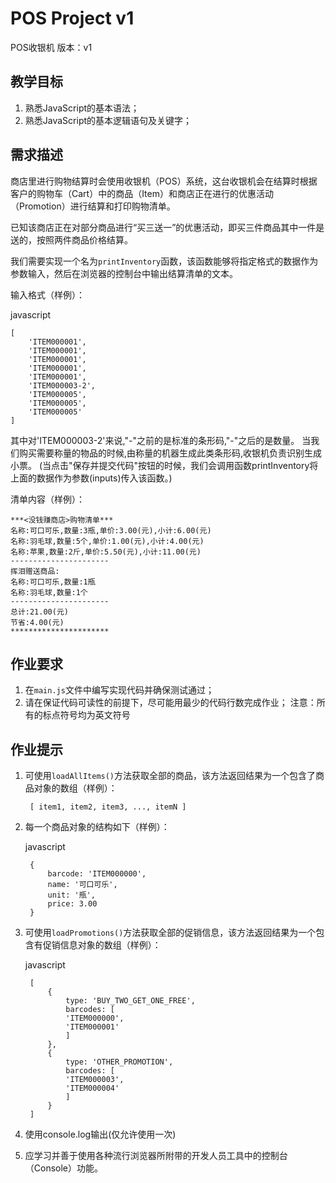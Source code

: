 # POS Project v1

POS收银机 版本：v1

## 教学目标

1. 熟悉JavaScript的基本语法；
2. 熟悉JavaScript的基本逻辑语句及关键字；

## 需求描述

商店里进行购物结算时会使用收银机（POS）系统，这台收银机会在结算时根据客户的购物车（Cart）中的商品（Item）和商店正在进行的优惠活动（Promotion）进行结算和打印购物清单。

已知该商店正在对部分商品进行“买三送一”的优惠活动，即买三件商品其中一件是送的，按照两件商品价格结算。

我们需要实现一个名为```printInventory```函数，该函数能够将指定格式的数据作为参数输入，然后在浏览器的控制台中输出结算清单的文本。

输入格式（样例）：

   javascript

	[
    	'ITEM000001',
		'ITEM000001',
		'ITEM000001',
		'ITEM000001',
		'ITEM000001',
		'ITEM000003-2',
		'ITEM000005',
		'ITEM000005',
		'ITEM000005'
	]

其中对'ITEM000003-2'来说,"-"之前的是标准的条形码,"-"之后的是数量。
当我们购买需要称量的物品的时候,由称量的机器生成此类条形码,收银机负责识别生成小票。
(当点击"保存并提交代码"按钮的时候，我们会调用函数printInventory将上面的数据作为参数(inputs)传入该函数。)

清单内容（样例）：

	***<没钱赚商店>购物清单***
	名称:可口可乐,数量:3瓶,单价:3.00(元),小计:6.00(元)
	名称:羽毛球,数量:5个,单价:1.00(元),小计:4.00(元)
	名称:苹果,数量:2斤,单价:5.50(元),小计:11.00(元)
	----------------------
	挥泪赠送商品:
	名称:可口可乐,数量:1瓶
	名称:羽毛球,数量:1个
	----------------------
	总计:21.00(元)
	节省:4.00(元)
	**********************


## 作业要求

1. 在```main.js```文件中编写实现代码并确保测试通过；
2. 请在保证代码可读性的前提下，尽可能用最少的代码行数完成作业；
注意：所有的标点符号均为英文符号

## 作业提示

1. 可使用```loadAllItems()```方法获取全部的商品，该方法返回结果为一个包含了商品对象的数组（样例）：

   		[ item1, item2, item3, ..., itemN ]

2. 每一个商品对象的结构如下（样例）：

	javascript

   		{
      		barcode: 'ITEM000000',
      		name: '可口可乐',
      		unit: '瓶',
      		price: 3.00
   		}


3. 可使用```loadPromotions()```方法获取全部的促销信息，该方法返回结果为一个包含有促销信息对象的数组（样例）：

   javascript

   		[
      		{
        		type: 'BUY_TWO_GET_ONE_FREE',
        		barcodes: [
          		'ITEM000000',
          		'ITEM000001'
        		]
      		},
      		{
        		type: 'OTHER_PROMOTION',
        		barcodes: [
          		'ITEM000003',
          		'ITEM000004'
        		]
      		}
   		]

4. 使用console.log输出(仅允许使用一次)
5. 应学习并善于使用各种流行浏览器所附带的开发人员工具中的控制台（Console）功能。
